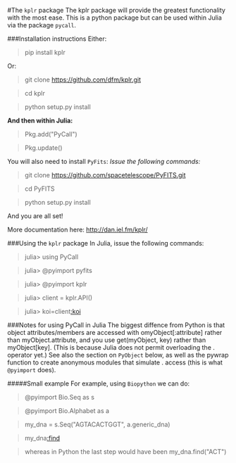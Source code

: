 #The `kplr` package
The kplr package will provide the greatest functionality with the most ease.
This is a python package but can be used within Julia via the package <code>pycall</code>.

###Installation instructions
Either:
> pip install kplr 

Or:
>git clone https://github.com/dfm/kplr.git

>cd kplr

>python setup.py install 

**And then within Julia:**

> Pkg.add("PyCall")

> Pkg.update()

You will also need to install <code>PyFits</code>: _Issue the following commands:_

> git clone https://github.com/spacetelescope/PyFITS.git 

> cd PyFITS

> python setup.py install

And you are all set!

More documentation here: http://dan.iel.fm/kplr/ 

###Using the `kplr` package
In Julia, issue the following commands:

>julia> using PyCall
 
>julia> @pyimport pyfits
 
>julia> @pyimport kplr
 
>julia> client = kplr.API()
 
>julia> koi=client[:koi](952.01)

###Notes for using PyCall in Julia
The biggest diffence from Python is that object attributes/members are accessed with omyObject[:attribute] rather than myObject.attribute, and you use get(myObject, key) rather than myObject[key].
(This is because Julia does not permit overloading the . operator yet.)
See also the section on <code>PyObject</code> below, as well as the pywrap function to create anonymous modules that simulate . access (this is what <code>@pyimport</code> does).

#####Small example
For example, using <code>Biopython</code> we can do:

 >@pyimport Bio.Seq as s

 >@pyimport Bio.Alphabet as a

 >my_dna = s.Seq("AGTACACTGGT", a.generic_dna)

 >my_dna[:find]("ACT")

 >whereas in Python the last step would have been my_dna.find("ACT")
